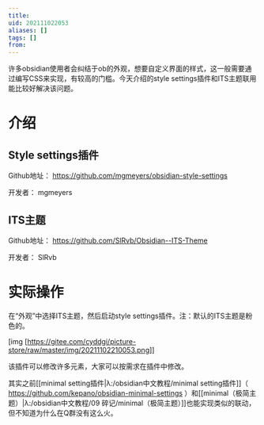 ```yaml
---
title: 
uid: 202111022053
aliases: []
tags: []
from: 
---
```


许多obsidian使用者会纠结于ob的外观，想要自定义界面的样式，这一般需要通过编写CSS来实现，有较高的门槛。今天介绍的style settings插件和ITS主题联用能比较好解决该问题。

# 介绍
## 
## 
## Style settings插件
Github地址： https://github.com/mgmeyers/obsidian-style-settings

开发者：  mgmeyers

## ITS主题
Github地址： https://github.com/SlRvb/Obsidian--ITS-Theme

开发者： SlRvb


# 实际操作
在“外观”中选择ITS主题，然后启动style settings插件。注：默认的ITS主题是粉色的。

[img [https://gitee.com/cyddgi/picture-store/raw/master/img/20211102210053.png]]

该插件可以修改许多元素，大家可以按需求在插件中修改。

其实之前[[minimal setting插件|λ:/obsidian中文教程/minimal setting插件]]（ https://github.com/kepano/obsidian-minimal-settings ）和[[minimal（极简主题）|λ:/obsidian中文教程/09 碎记/minimal（极简主题）]]也能实现类似的联动，但不知道为什么在Q群没有这么火。


